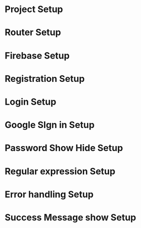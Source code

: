 # Project Setup

# Router Setup

# Firebase Setup

# Registration Setup

# Login Setup

# Google SIgn in Setup

# Password Show Hide Setup

# Regular expression Setup

# Error handling Setup

# Success Message  show Setup



